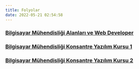 ```yaml
---
title: Folyolar
date: 2022-05-21 02:54:58
---
```



### <span class="icon icon-slideshare"></span> [Bilgisayar Mühendisliği Alanları ve Web Developer](bilgisayar_muhendisligi_alanlari_ve_web_developer/)

### <span class="icon icon-slideshare"></span> [Bilgisayar Mühendisliği Konsantre Yazılım Kursu 1](bilgisayar_muhendisligi_konsantre_yazilim_kursu_1/)

### <span class="icon icon-slideshare"></span> [Bilgisayar Mühendisliği Konsantre Yazılım Kursu 2](bilgisayar_muhendisligi_konsantre_yazilim_kursu_2/)